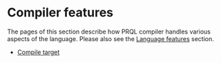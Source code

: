 # Compiler features

The pages of this section describe how PRQL compiler handles various aspects of the
language.
Please also see the [Language features](../../language-features/README.md) section.

- [Compile target](./target.md)

